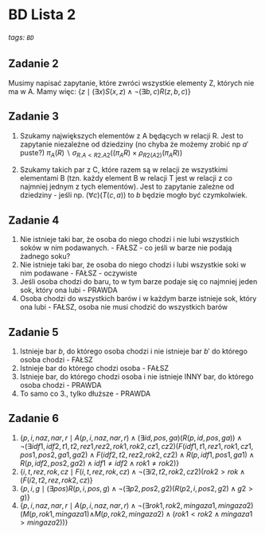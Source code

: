 # BD Lista 2
###### tags: `BD`

## Zadanie 2
Musimy napisać zapytanie, które zwróci wszystkie elementy Z, których nie ma w A. Mamy więc:
$\{z \mid (\exists x) S(x, z) \wedge \neg (\exists b, c) R(z, b, c)\}$

## Zadanie 3
1. Szukamy największych elementów z A będących w relacji R.
Jest to zapytanie niezależne od dziedziny (no chyba że możemy zrobić np $a'$ puste?)
$\pi_{A}(R) \backslash \sigma_{R.A < R2.A2} ((\pi_{A} R) \times \rho_{R2 (A2)} (\pi_{A} R))$

2. Szukamy takich par z C, które razem są w relacji ze wszystkimi elementami B (tzn. każdy element B w relacji T jest w relacji z co najmniej jednym z tych elementów).
Jest to zapytanie zależne od dziedziny - jeśli np. $(\forall c)(T(c, a))$ to $b$ będzie mogło być czymkolwiek.

## Zadanie 4
1. Nie istnieje taki bar, że osoba do niego chodzi i nie lubi wszystkich soków w nim podawanych. - FAŁSZ - co jeśli w barze nie podają żadnego soku?
2. Nie istnieje taki bar, że osoba do niego chodzi i lubi wszystkie soki w nim podawane - FAŁSZ - oczywiste
3. Jeśli osoba chodzi do baru, to w tym barze podaje się co najmniej jeden sok, który ona lubi - PRAWDA
4. Osoba chodzi do wszystkich barów i w każdym barze istnieje sok, który ona lubi - FAŁSZ, osoba nie musi chodzić do wszystkich barów

## Zadanie 5
1. Istnieje bar $b$, do którego osoba chodzi i nie istnieje bar $b'$ do którego osoba chodzi - FAŁSZ
2. Istnieje bar do którego chodzi osoba - FAŁSZ
3. Istnieje bar, do którego chodzi osoba i nie istnieje INNY bar, do którego osoba chodzi - PRAWDA
4. To samo co 3., tylko dłuższe - PRAWDA

## Zadanie 6
1. $\{p, i, naz, nar, r \mid A(p, i, naz, nar, r) \wedge(\exists id, pos, ga) (R(p, id, pos, ga)) \wedge \neg (\exists idf1, idf2, t1, t2, rez1,$$rez2, rok1, rok2, cz1, cz2)(F(idf1, t1, rez1, rok1, cz1, pos1, pos2, ga1, ga2) \wedge F(idf2, t2, rez2,$$rok2, cz2) \wedge R(p, idf1, pos1, ga1) \wedge R(p, idf2, pos2, ga2) \wedge idf1 \neq idf2 \wedge rok1 \neq rok2)\}$
2. $\{i, t, rez, rok, cz \mid F(i, t, rez, rok, cz) \wedge \neg(\exists i2, t2, rok2, cz2)(rok2 > rok \wedge (F(i2, t2, rez, rok2, cz)\}$
3. $\{p, i, g \mid (\exists pos)R(p, i, pos, g) \wedge \neg(\exists p2, pos2, g2)(R(p2, i, pos2, g2) \wedge g2 > g)\}$
4. $\{p, i, naz, nar, r \mid A(p, i, naz, nar, r) \wedge \neg (\exists rok1, rok2, mingaza1, mingaza2)(M(p, rok1, mingaza1)$$\wedge M(p, rok2, mingaza2) \wedge (rok1 < rok2 \wedge mingaza1 > mingaza2))\}$
